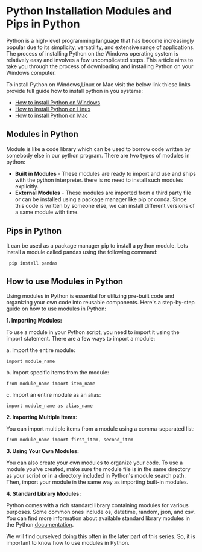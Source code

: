 # Python Installation Modules and Pips in Python

Python is a high-level programming language that has become increasingly popular due to its simplicity, versatility, and extensive range of applications. 
The process of installing Python on the Windows operating system is relatively easy and involves a few uncomplicated steps. This article aims to take you through the process of downloading and installing Python on your Windows computer. 

To install Python on Windows,Linux or Mac visit the below link thiese links provide full guide how to install python in you systems:

- [How to install Python on Windows](https://www.geeksforgeeks.org/how-to-install-python-on-windows/)
- [How to install Python on Linux](https://www.geeksforgeeks.org/how-to-install-python-on-linux/)
- [How to install Python on Mac](https://www.geeksforgeeks.org/how-to-download-and-install-python-latest-version-on-macos-mac-os-x/)

## Modules in Python

Module is like a code library which can be used to borrow code written by somebody else in our python program. There are two types of modules in python:

- **Built in Modules** - These modules are ready to import and use and ships with the python interpreter. there is no need to install such modules explicitly.
- **External Modules** - These modules are imported from a third party file or can be installed using a package manager like pip or conda. Since this code is written by someone else, we can install different versions of a same module with time.

## Pips in Python

It can be used as a package manager pip to install a python module. Lets install a module called pandas using the following command:
           
     pip install pandas

## How to use Modules in Python

Using modules in Python is essential for utilizing pre-built code and organizing your own code into reusable components. Here's a step-by-step guide on how to use modules in Python:

**1. Importing Modules:**

To use a module in your Python script, you need to import it using the import statement. There are a few ways to import a module:

a. Import the entire module:

    import module_name

b. Import specific items from the module:

    from module_name import item_name

c. Import an entire module as an alias:

    import module_name as alias_name

**2. Importing Multiple Items:**

You can import multiple items from a module using a comma-separated list:
    
    from module_name import first_item, second_item

**3. Using Your Own Modules:**

You can also create your own modules to organize your code. To use a module you've created, make sure the module file is in the same directory as your script or in a directory included in Python's module search path. Then, import your module in the same way as importing built-in modules.

**4. Standard Library Modules:**

Python comes with a rich standard library containing modules for various purposes. Some common ones include os, datetime, random, json, and csv. You can find more information about available standard library modules in the Python [documentation](https://docs.python.org/3/installing/index.html).

We will find ourselved doing this often in the later part of this series. So, it is important to know how to use modules in Python.